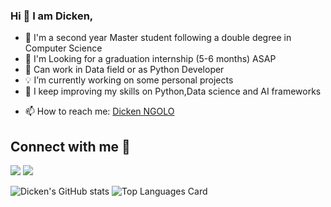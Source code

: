 ### Hi  👋 I am Dicken,
<!--
**D-kn/D-kn** is a ✨ _special_ ✨ repository because its `README.md` (this file) appears on your GitHub profile.

Here are some ideas to get you started: -->
-  💬 I'm a second year Master student following a double degree in Computer Science 
- 🔭 I'm Looking for a graduation internship (5-6 months) ASAP
- 🎯 Can work in Data field or as Python Developer
- :bulb: I’m currently working on some personal projects
- 🌱 I keep improving my skills on Python,Data science and AI frameworks 
<!-- - 👯 I’m looking to collaborate on ... -->
<!-- - 🤔 I’m looking for help with ... -->
<!-- - 💬 Ask me about ... -->
- 📫 How to reach me: <a href="mailto:dickenmoungala@gmail.com">Dicken NGOLO</a>
<!-- - :book: Want to know me more ? : <a href="https://sites.google.com/view/rolvydickenmyblog1234/" target="_blank">My Portfolio</a> -->

<!-- - 😄 Pronouns: ... -->
<!-- - ⚡ Fun fact: ... -->

## Connect with me 📡 <br>

<a href="https://www.linkedin.com/in/d-kn/"><img src="https://img.icons8.com/color/90/000000/linkedin.png"/></a>
<a href="https://www.facebook.com/rolvy.ngolomoungala"><img src="https://img.icons8.com/fluency/90/000000/facebook-new.png"/></a><br>

<!-- [![Top Langs](https://github-readme-stats.vercel.app/api/top-langs/?username=D-kn)](https://github.com/D-kn/github-readme-stats) -->
<!-- [![Top Langs](https://github-readme-stats.vercel.app/api/top-langs/?username=D-kn&show_icons=true&theme=radical) -->

<!-- ![Github stats](https://github-readme-stats.vercel.app/api?username=D-kn&theme=highcontrast&show_icons=true&count_private=true) -->
![Dicken's GitHub stats](https://github-readme-stats.vercel.app/api?username=D-kn&theme=white&show_icons=true)
![Top Languages Card](https://github-readme-stats.vercel.app/api/top-langs/?username=D-kn)
<!-- [![Top Langs](https://github-readme-stats.vercel.app/api/top-langs/?username=D-kn&layout=compact)](https://github.com/D-kn/github-readme-stats) -->

